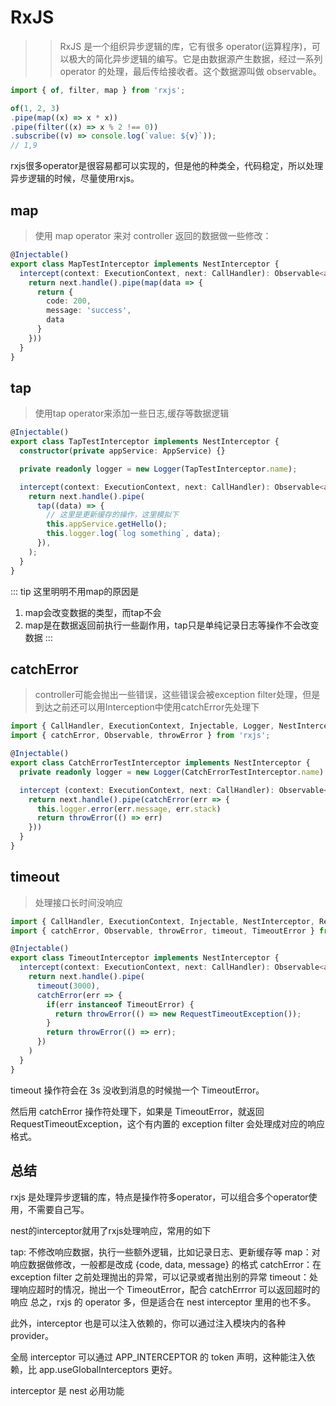 # RxJS

>>RxJS 是一个组织异步逻辑的库，它有很多 operator(运算程序)，可以极大的简化异步逻辑的编写。它是由数据源产生数据，经过一系列 operator 的处理，最后传给接收者。这个数据源叫做 observable。

```ts
import { of, filter, map } from 'rxjs';

of(1, 2, 3)
.pipe(map((x) => x * x))
.pipe(filter((x) => x % 2 !== 0))
.subscribe((v) => console.log(`value: ${v}`));
// 1,9
```

rxjs很多operator是很容易都可以实现的，但是他的种类全，代码稳定，所以处理异步逻辑的时候，尽量使用rxjs。

## map
>
>使用 map operator 来对 controller 返回的数据做一些修改：

```ts
@Injectable()
export class MapTestInterceptor implements NestInterceptor {
  intercept(context: ExecutionContext, next: CallHandler): Observable<any> {
    return next.handle().pipe(map(data => {
      return {
        code: 200,
        message: 'success',
        data
      }
    }))
  }
}
```

## tap
>
>使用tap operator来添加一些日志,缓存等数据逻辑

```ts
@Injectable()
export class TapTestInterceptor implements NestInterceptor {
  constructor(private appService: AppService) {}

  private readonly logger = new Logger(TapTestInterceptor.name);

  intercept(context: ExecutionContext, next: CallHandler): Observable<any> {
    return next.handle().pipe(
      tap((data) => {
        // 这里是更新缓存的操作，这里模拟下
        this.appService.getHello();
        this.logger.log(`log something`, data);
      }),
    );
  }
}

```

::: tip
这里明明不用map的原因是

1. map会改变数据的类型，而tap不会
2. map是在数据返回前执行一些副作用，tap只是单纯记录日志等操作不会改变数据
:::

## catchError

>controller可能会抛出一些错误，这些错误会被exception filter处理，但是到达之前还可以用Interception中使用catchError先处理下

```ts
import { CallHandler, ExecutionContext, Injectable, Logger, NestInterceptor } from '@nestjs/common';
import { catchError, Observable, throwError } from 'rxjs';

@Injectable()
export class CatchErrorTestInterceptor implements NestInterceptor {
  private readonly logger = new Logger(CatchErrorTestInterceptor.name)

  intercept (context: ExecutionContext, next: CallHandler): Observable<any> {
    return next.handle().pipe(catchError(err => {
      this.logger.error(err.message, err.stack)
      return throwError(() => err)
    }))
  }
}

```

## timeout
>
> 处理接口长时间没响应

```ts
import { CallHandler, ExecutionContext, Injectable, NestInterceptor, RequestTimeoutException } from '@nestjs/common';
import { catchError, Observable, throwError, timeout, TimeoutError } from 'rxjs';

@Injectable()
export class TimeoutInterceptor implements NestInterceptor {
  intercept(context: ExecutionContext, next: CallHandler): Observable<any> {
    return next.handle().pipe(
      timeout(3000),
      catchError(err => {
        if(err instanceof TimeoutError) {
          return throwError(() => new RequestTimeoutException());
        }
        return throwError(() => err);
      })
    )
  }
}
```

timeout 操作符会在 3s 没收到消息的时候抛一个 TimeoutError。

然后用 catchError 操作符处理下，如果是 TimeoutError，就返回 RequestTimeoutException，这个有内置的 exception filter 会处理成对应的响应格式。

## 总结

rxjs 是处理异步逻辑的库，特点是操作符多operator，可以组合多个operator使用，不需要自己写。

nest的interceptor就用了rxjs处理响应，常用的如下

tap: 不修改响应数据，执行一些额外逻辑，比如记录日志、更新缓存等
map：对响应数据做修改，一般都是改成 {code, data, message} 的格式
catchError：在 exception filter 之前处理抛出的异常，可以记录或者抛出别的异常
timeout：处理响应超时的情况，抛出一个 TimeoutError，配合 catchErrror 可以返回超时的响应
总之，rxjs 的 operator 多，但是适合在 nest interceptor 里用的也不多。

此外，interceptor 也是可以注入依赖的，你可以通过注入模块内的各种 provider。

全局 interceptor 可以通过 APP_INTERCEPTOR 的 token 声明，这种能注入依赖，比 app.useGlobalInterceptors 更好。

interceptor 是 nest 必用功能
